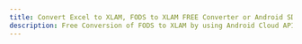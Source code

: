 ---title: Convert Excel to XLAM, FODS to XLAM FREE Converter or Android SDKdescription: Free Conversion of FODS to XLAM by using Android Cloud APIs & SDKs. Also Create, Edit & Render Microsoft Excel, CSV and SpreadsheetML worksheets or spreadsheet in the Cloud.---